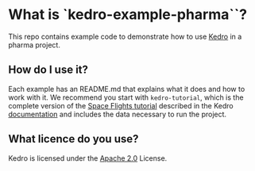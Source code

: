 # What is `kedro-example-pharma``?

This repo contains example code to demonstrate how to use [Kedro](https://github.com/quantumblacklabs/kedro) in a pharma project.

## How do I use it?

Each example has an README.md that explains what it does and how to work with it. We recommend you start with `kedro-tutorial`, which is the complete version of the [Space Flights tutorial](https://kedro.readthedocs.io/en/latest/03_tutorial/02_tutorial_template.html) described in the Kedro [documentation](https://kedro.readthedocs.io) and includes the data necessary to run the project.

## What licence do you use?

Kedro is licensed under the [Apache 2.0](https://github.com/quantumblacklabs/kedro-example/blob/master/LICENSE.md) License.
